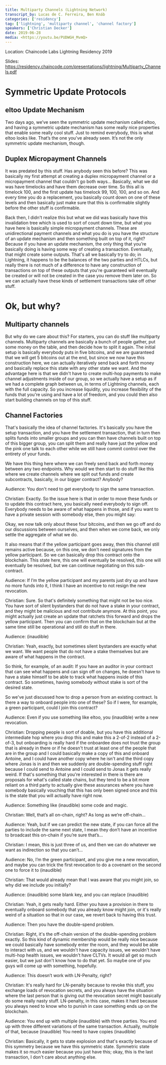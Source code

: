 ```yaml
---
title: Multiparty Channels (Lightning Network) 
transcript_by: Lucas de C. Ferreira, Ben Knáb
categories: ['residency']
tag: ['lightning', 'multiparty channel', 'channel factory']
speakers: ['Christian Decker']
date: 2019-06-28
media: <https://youtu.be/PUDWGH_MvmQ>
---
```


Location: Chaincode Labs Lightning Residency 2019

Slides: <https://residency.chaincode.com/presentations/lightning/Multiparty_Channels.pdf>

# Symmetric Update Protocols

## eltoo Update Mechanism

Two days ago, we’ve seen the symmetric update mechanism called eltoo, and having a symmetric update mechanism has some really nice properties that enable some really cool stuff. Just to remind everybody, this is what eltoo looks like. That’s the one you've already seen. It’s not the only symmetric update mechanism, though.

## Duplex Micropayment Channels

It was predated by this stuff. Has anybody seen this before? This was basically my first attempt at creating a duplex micropayment channel or a micropayment channel that couldn't go both ways... Basically, what we did was have timelocks and have them decrease over time. So this all is timelock 100, and the first update has timelock 99, 100, 100, and so on. And every time you do a replacement, you basically count down on one of these levels and then basically just make sure that this is confirmable slightly before the other stuff is confirmable. 

Back then, I didn't realize this but what we did was basically have this invalidation tree which is used to sort of count down time, but what you have here is basically simple micropayment channels. These are unidirectional payment channels and what you do is you have the structure of an update mechanism and then something built on top of it, right? Because if you have an update mechanism, the only thing that you’re basically doing is having some way of creating a transaction. Eventually, that might create some outputs. That's all we basically try to do; in Lightning, it happens to be the balances of the two parties and HTLCs, but really there is not much of a difference to have any construction of transactions on top of these outputs that you're guaranteed will eventually be created or will not be created in the case you remove them later on.  So we can actually have these kinds of settlement transactions take off other stuff.

# Ok, but why?

## Multiparty channels

But why do we care about this? For starters, you can do stuff like multiparty channels. Multiparty channels are basically a bunch of people gather, put some money on the table, and then decide how to split it again. The initial setup is basically everybody puts in five bitcoins, and we are guaranteed that we will get 5 bitcoins out at the end, but since we now have this construction here, we can actually iteratively send back and forth money and basically replace this state with any other state we want. And the advantage here is that we didn't have to create multi-hop payments to make channel adjustments inside of our group, so we actually have a setup as if we had a complete graph between us, in terms of Lightning channels, each with the full capacity. So you increase liquidity, you increase flexibility of the funds that you're using and have a lot of freedom, and you could then also start building channels on top of this stuff.

## Channel Factories

That's basically the idea of channel factories. It's basically you have the setup transaction, and you have the settlement transaction, that in turn then splits funds into smaller groups and you can then have channels built on top of this bigger group, you can split them and really have just the yellow and the pink one talk to each other while we still have commit control over the entirety of your funds. 

We have this thing here where we can freely send back and forth money between any two endpoints. Why would we then start to do stuff like this where we create channels where we split out funds and create subcontracts, basically, in our bigger contract? Anybody?

Audience: You don't need to get everybody to sign the same transaction.

Christian: Exactly. So the issue here is that in order to move these funds or to update this contract here, you basically need everybody to sign off. Everybody needs to be aware of what happens in those, and if you want to have a private session with somebody else, then you might say:

Okay, we now talk only about these four bitcoins, and then we go off and do our discussions between ourselves, and then when we come back, we only settle the aggregate of what we do.

It also means that if the yellow participant goes away, then this channel still remains active because, on this one, we don't need signatures from the yellow participant. So we can basically drop this contract onto the blockchain. This state here, this one will eventually be resolved, this one will eventually be resolved, but we can continue negotiating on this sub-contract.

Audience: If I’m the yellow participant and my parents just dry up and have no more funds into it, I think I have an incentive to not resign the new revocation.

Christian: Sure. So that's definitely something that might not be too nice. You have sort of silent bystanders that do not have a stake in your contract, and they might be malicious and not contribute anymore. At this point, you might actually just create an update that ratchets this forward and drops the yellow participant. Then you can confirm that on the blockchain but at the same time still be operational and still do stuff in there.

Audience: (inaudible)

Christian: Yeah, exactly, but sometimes silent bystanders are exactly what we want. We want people that do not have a stake themselves but are aware of what happens in the contract.

So think, for example, of an audit: If you have an auditor in your contract that can see what happens and can sign off on changes, he doesn't have to have a stake himself to be able to track what happens inside of this contract. So sometimes, having somebody without stake is sort of the desired state.

So we've just discussed how to drop a person from an existing contract. Is there a way to onboard people into one of these? So if I were, for example, a green participant, could I join this contract?

Audience: Even if you use something like eltoo, you (inaudible) write a new revocation.

Christian: Dropping people is sort of doable, but you have this additional intermediate hop where you drop this and make this a 2-of-2 instead of a 2-of-3, but onboarding is really hard if the onboardee does not trust the group that is already in there or if he doesn't trust at least one of the people that are in the group and I could basically make a copy of this and onboard Antoine, and I could have another copy where he isn't and the third copy where Jonas is in and then we suddenly are double-spending stuff right because I could send to Antoine and I could send to Jonas it gets really weird. If that's something that you're interested in there is there are proposals for what's called state chains, but they tend to be a bit more reliant on a third party to actually give these assurances where you have somebody basically vouching that this has only been signed once and this is the state that you will actually have right now.

Audience: Something like (inaudible) some code and magic.

Christian: Well, that’s all on-chain, right? As long as we’re off-chain…

Audience: Yeah, but if we can predict the new state, if you can force all the parties to include the same next state, I mean they don’t have an incentive to broadcast this on-chain if you’re sure that’s...

Christian: I mean, this is just three of us, and then we can do whatever we want as indirection so that you can’t...

Audience: No, I’m the green participant, and you give me a new revocation, and maybe you can trick the first revocation to do a covenant on the second one to force it to (inaudible)

Christian: That would already mean that I was aware that you might join, so why did we include you initially?

Audience: (inaudible) some blank key, and you can replace (inaudible)

Christian: Yeah, it gets really hard. Either you have a provision in there to eventually onboard somebody that you already know might join, or it's really weird of a situation so that in our case, we revert back to having this trust.

Audience: Then you have the double-spend problem.

Christian: Right, it's the off-chain version of the double-spending problem exactly. So this kind of dynamic membership would be really nice because we could basically have somebody enter the room, and they would be able to interact with us, and we wouldn't have capacity issues, we wouldn't have multi-hop health issues, we wouldn't have CLTVs. It would all get so much easier, but we just don't know how to do that yet. So maybe one of you guys will come up with something, hopefully. 

Audience: This doesn’t work with LN-Penalty, right?

Christian: It's really hard for LN-penalty because to revoke this stuff, you exchange loads of revocation secrets, and you always have the situation where the last person that is giving out the revocation secret might basically do some really nasty stuff. LN-penalty, in this case, makes it hard because you always need to know who to punish in case something ends up on the blockchain.

Audience: You end up with multiple (inaudible) with three parties. You end up with three different variations of the same transaction. Actually, multiple of that, because (inaudible) You need to have copies (inaudible)

Christian: Basically, it gets to state explosion and that's exactly because of this symmetry because we have this symmetric state. Symmetric state makes it so much easier because you just have this; okay, this is the last transaction, I don't care about anything else.
